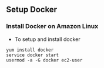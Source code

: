 ## Setup Docker

### Install Docker on Amazon Linux

- To setup and install docker
```
yum install docker
service docker start
usermod -a -G docker ec2-user
```
